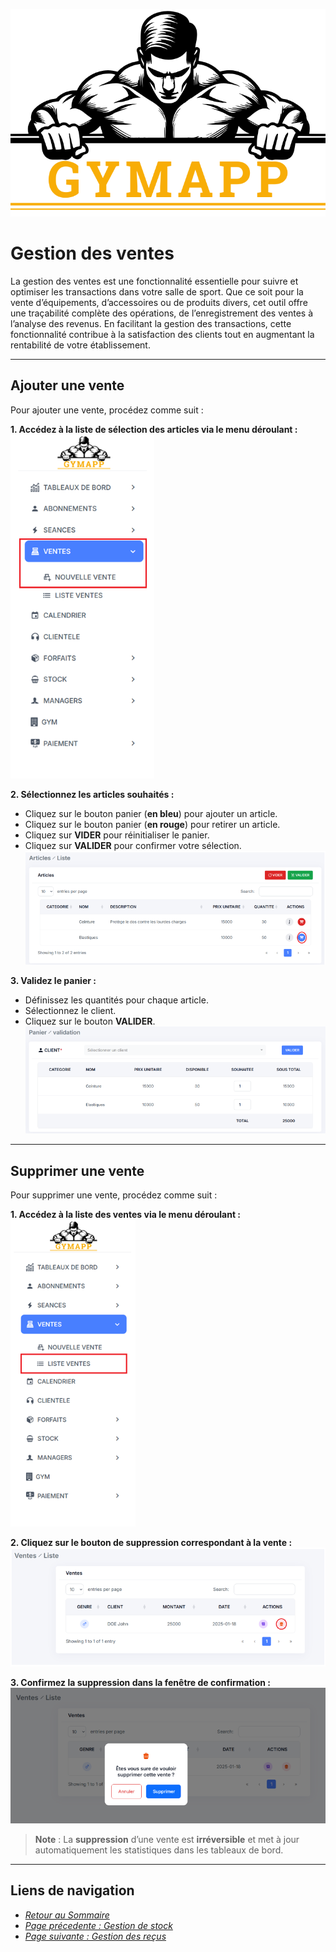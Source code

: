 ![GymApp Logo](/images/logo_md.png "GymApp Logo")

# Gestion des ventes
La gestion des ventes est une fonctionnalité essentielle pour suivre et optimiser les transactions dans votre salle de sport. Que ce soit pour la vente d’équipements, d’accessoires ou de produits divers, cet outil offre une traçabilité complète des opérations, de l’enregistrement des ventes à l’analyse des revenus. En facilitant la gestion des transactions, cette fonctionnalité contribue à la satisfaction des clients tout en augmentant la rentabilité de votre établissement.

---

## Ajouter une vente

Pour ajouter une vente, procédez comme suit :

**1. Accédez à la liste de sélection des articles via le menu déroulant :**  
![navbar add session](/images/screenshots/sale/nav_add.png "navbar add session")  

**2. Sélectionnez les articles souhaités :**  
- Cliquez sur le bouton panier (**en bleu**) pour ajouter un article.  
- Cliquez sur le bouton panier (**en rouge**) pour retirer un article.  
- Cliquez sur **VIDER** pour réinitialiser le panier.  
- Cliquez sur **VALIDER** pour confirmer votre sélection.  
![select list](/images/screenshots/sale/select_list.png "select list")  

**3. Validez le panier :**  
- Définissez les quantités pour chaque article.  
- Sélectionnez le client.  
- Cliquez sur le bouton **VALIDER**.  
![select customer](/images/screenshots/sale/select_customer.png "select customer")  

---

## Supprimer une vente

Pour supprimer une vente, procédez comme suit :  

**1. Accédez à la liste des ventes via le menu déroulant :**  
![navbar list sale](/images/screenshots/sale/sale_list.png "navbar list sale")  

**2. Cliquez sur le bouton de suppression correspondant à la vente :**  
![delete sale btn](/images/screenshots/sale/sale_delete_btn.png "delete sale btn")  

**3. Confirmez la suppression dans la fenêtre de confirmation :**  
![confirm delete sale btn](/images/screenshots/sale/delete_popup.png "confirm delete sale btn")  

> **Note** : La **suppression** d’une vente est **irréversible** et met à jour automatiquement les statistiques dans les tableaux de bord.
---
## **Liens de navigation**

- [_Retour au Sommaire_](table.md)  
- [_Page précedente : Gestion de stock_](product.md)   
- [_Page suivante : Gestion des reçus_](invoice.md)  
